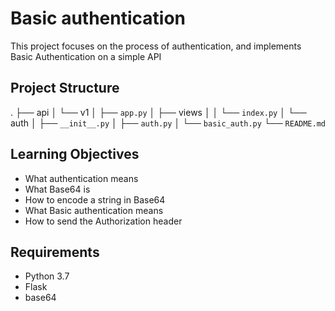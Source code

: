 # Basic authentication

This project focuses on the process of authentication, and implements Basic Authentication on a simple API

## Project Structure

.
├── api
│   └── v1
│       ├── `app.py`
│       ├── views
│       │    └── `index.py`
│       └── auth
│           ├── `__init__.py`
│           ├── `auth.py`
│           └── `basic_auth.py`
└── `README.md`

## Learning Objectives

- What authentication means
- What Base64 is
- How to encode a string in Base64
- What Basic authentication means
- How to send the Authorization header

## Requirements

- Python 3.7
- Flask
- base64
